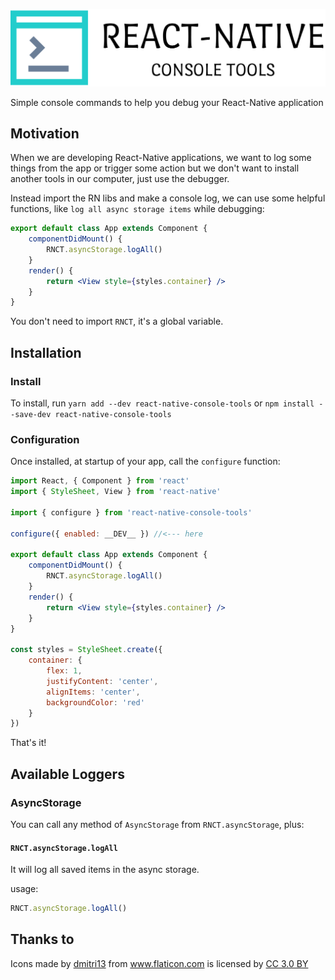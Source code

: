 ![logo](docs/images/rnct-logo.png)

Simple console commands to help you debug your React-Native application

## Motivation

When we are developing React-Native applications, we want to log some things from the app or trigger some action but we don't want to install another tools in our computer, just use the debugger.

Instead import the RN libs and make a console log, we can use some helpful functions, like `log all async storage items` while debugging:

```jsx
export default class App extends Component {
    componentDidMount() {
        RNCT.asyncStorage.logAll()
    }
    render() {
        return <View style={styles.container} />
    }
}
```

You don't need to import `RNCT`, it's a global variable.

## Installation

### Install

To install, run `yarn add --dev react-native-console-tools` or `npm install --save-dev react-native-console-tools`

### Configuration

Once installed, at startup of your app, call the `configure` function:

```jsx
import React, { Component } from 'react'
import { StyleSheet, View } from 'react-native'

import { configure } from 'react-native-console-tools'

configure({ enabled: __DEV__ }) //<--- here

export default class App extends Component {
    componentDidMount() {
        RNCT.asyncStorage.logAll()
    }
    render() {
        return <View style={styles.container} />
    }
}

const styles = StyleSheet.create({
    container: {
        flex: 1,
        justifyContent: 'center',
        alignItems: 'center',
        backgroundColor: 'red'
    }
})
```

That's it!

## Available Loggers

### AsyncStorage

You can call any method of `AsyncStorage` from `RNCT.asyncStorage`, plus:

#### `RNCT.asyncStorage.logAll`

It will log all saved items in the async storage.

usage:

```jsx
RNCT.asyncStorage.logAll()
```

## Thanks to

<div>Icons made by <a href="https://www.flaticon.com/authors/dmitri13" title="dmitri13">dmitri13</a> from <a href="https://www.flaticon.com/" title="Flaticon">www.flaticon.com</a> is licensed by <a href="http://creativecommons.org/licenses/by/3.0/" title="Creative Commons BY 3.0" target="_blank">CC 3.0 BY</a></div>
